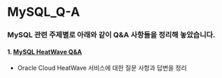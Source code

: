 # MySQL_Q-A

### MySQL 관련 주제별로 아래와 같이 Q&A 사항들을 정리해 놓았습니다.

#### 1. [MySQL HeatWave Q&A](https://github.com/khkwon01/MySQL_Q-A/blob/main/cloud_heatwave.md)
- Oracle Cloud HeatWave 서비스에 대한 질문 사항과 답변을 정리 
